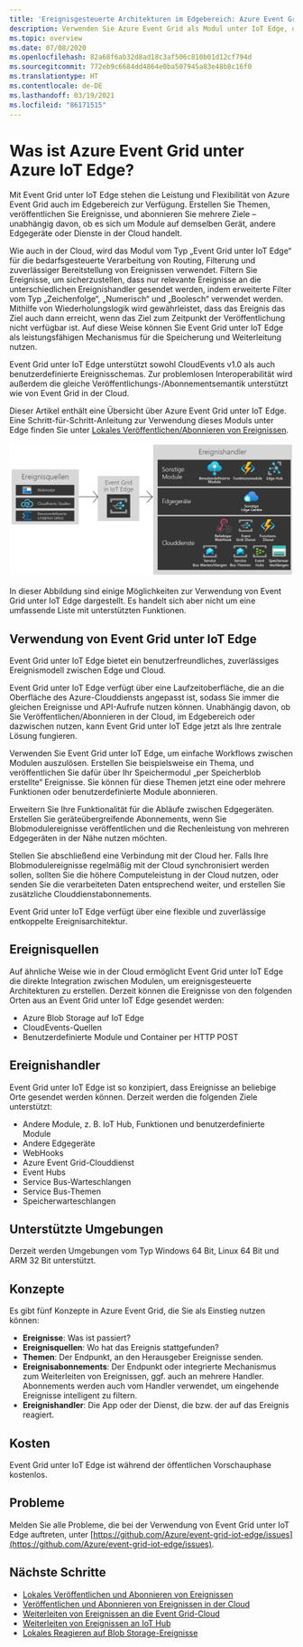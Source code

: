 ```yaml
---
title: 'Ereignisgesteuerte Architekturen im Edgebereich: Azure Event Grid unter IoT Edge'
description: Verwenden Sie Azure Event Grid als Modul unter IoT Edge, um Ereignisse zwischen Modulen, Edgegeräten und der Cloud weiterzuleiten.
ms.topic: overview
ms.date: 07/08/2020
ms.openlocfilehash: 82a68f6ab32d8ad18c3af506c810b01d12cf794d
ms.sourcegitcommit: 772eb9c6684dd4864e0ba507945a83e48b8c16f0
ms.translationtype: HT
ms.contentlocale: de-DE
ms.lasthandoff: 03/19/2021
ms.locfileid: "86171515"
---
```

# <a name="what-is-azure-event-grid-on-azure-iot-edge"></a>Was ist Azure Event Grid unter Azure IoT Edge?
Mit Event Grid unter IoT Edge stehen die Leistung und Flexibilität von Azure Event Grid auch im Edgebereich zur Verfügung. Erstellen Sie Themen, veröffentlichen Sie Ereignisse, und abonnieren Sie mehrere Ziele – unabhängig davon, ob es sich um Module auf demselben Gerät, andere Edgegeräte oder Dienste in der Cloud handelt.

Wie auch in der Cloud, wird das Modul vom Typ „Event Grid unter IoT Edge“ für die bedarfsgesteuerte Verarbeitung von Routing, Filterung und zuverlässiger Bereitstellung von Ereignissen verwendet. Filtern Sie Ereignisse, um sicherzustellen, dass nur relevante Ereignisse an die unterschiedlichen Ereignishandler gesendet werden, indem erweiterte Filter vom Typ „Zeichenfolge“, „Numerisch“ und „Boolesch“ verwendet werden. Mithilfe von Wiederholungslogik wird gewährleistet, dass das Ereignis das Ziel auch dann erreicht, wenn das Ziel zum Zeitpunkt der Veröffentlichung nicht verfügbar ist. Auf diese Weise können Sie Event Grid unter IoT Edge als leistungsfähigen Mechanismus für die Speicherung und Weiterleitung nutzen.

Event Grid unter IoT Edge unterstützt sowohl CloudEvents v1.0 als auch benutzerdefinierte Ereignisschemas. Zur problemlosen Interoperabilität wird außerdem die gleiche Veröffentlichungs-/Abonnementsemantik unterstützt wie von Event Grid in der Cloud.

Dieser Artikel enthält eine Übersicht über Azure Event Grid unter IoT Edge. Eine Schritt-für-Schritt-Anleitung zur Verwendung dieses Moduls unter Edge finden Sie unter [Lokales Veröffentlichen/Abonnieren von Ereignissen](pub-sub-events-webhook-local.md). 

![Modell „Event Grid unter IoT Edge“ mit Quellen und Handlern](../media/edge-overview/functional-model.png)

In dieser Abbildung sind einige Möglichkeiten zur Verwendung von Event Grid unter IoT Edge dargestellt. Es handelt sich aber nicht um eine umfassende Liste mit unterstützten Funktionen.

## <a name="when-to-use-event-grid-on-iot-edge"></a>Verwendung von Event Grid unter IoT Edge

Event Grid unter IoT Edge bietet ein benutzerfreundliches, zuverlässiges Ereignismodell zwischen Edge und Cloud.

Event Grid unter IoT Edge verfügt über eine Laufzeitoberfläche, die an die Oberfläche des Azure-Clouddiensts angepasst ist, sodass Sie immer die gleichen Ereignisse und API-Aufrufe nutzen können. Unabhängig davon, ob Sie Veröffentlichen/Abonnieren in der Cloud, im Edgebereich oder dazwischen nutzen, kann Event Grid unter IoT Edge jetzt als Ihre zentrale Lösung fungieren.

Verwenden Sie Event Grid unter IoT Edge, um einfache Workflows zwischen Modulen auszulösen. Erstellen Sie beispielsweise ein Thema, und veröffentlichen Sie dafür über Ihr Speichermodul „per Speicherblob erstellte“ Ereignisse. Sie können für diese Themen jetzt eine oder mehrere Funktionen oder benutzerdefinierte Module abonnieren.

Erweitern Sie Ihre Funktionalität für die Abläufe zwischen Edgegeräten. Erstellen Sie geräteübergreifende Abonnements, wenn Sie Blobmodulereignisse veröffentlichen und die Rechenleistung von mehreren Edgegeräten in der Nähe nutzen möchten.

Stellen Sie abschließend eine Verbindung mit der Cloud her. Falls Ihre Blobmodulereignisse regelmäßig mit der Cloud synchronisiert werden sollen, sollten Sie die höhere Computeleistung in der Cloud nutzen, oder senden Sie die verarbeiteten Daten entsprechend weiter, und erstellen Sie zusätzliche Clouddienstabonnements.

Event Grid unter IoT Edge verfügt über eine flexible und zuverlässige entkoppelte Ereignisarchitektur.

## <a name="event-sources"></a>Ereignisquellen

Auf ähnliche Weise wie in der Cloud ermöglicht Event Grid unter IoT Edge die direkte Integration zwischen Modulen, um ereignisgesteuerte Architekturen zu erstellen. Derzeit können die Ereignisse von den folgenden Orten aus an Event Grid unter IoT Edge gesendet werden:

* Azure Blob Storage auf IoT Edge
* CloudEvents-Quellen
* Benutzerdefinierte Module und Container per HTTP POST

## <a name="event-handlers"></a>Ereignishandler

Event Grid unter IoT Edge ist so konzipiert, dass Ereignisse an beliebige Orte gesendet werden können. Derzeit werden die folgenden Ziele unterstützt:

* Andere Module, z. B. IoT Hub, Funktionen und benutzerdefinierte Module
* Andere Edgegeräte
* WebHooks
* Azure Event Grid-Clouddienst
* Event Hubs
* Service Bus-Warteschlangen
* Service Bus-Themen
* Speicherwarteschlangen

## <a name="supported-environments"></a>Unterstützte Umgebungen
Derzeit werden Umgebungen vom Typ Windows 64 Bit, Linux 64 Bit und ARM 32 Bit unterstützt.

## <a name="concepts"></a>Konzepte

Es gibt fünf Konzepte in Azure Event Grid, die Sie als Einstieg nutzen können:

* **Ereignisse**: Was ist passiert?
* **Ereignisquellen**: Wo hat das Ereignis stattgefunden?
* **Themen**: Der Endpunkt, an den Herausgeber Ereignisse senden.
* **Ereignisabonnements**: Der Endpunkt oder integrierte Mechanismus zum Weiterleiten von Ereignissen, ggf. auch an mehrere Handler. Abonnements werden auch vom Handler verwendet, um eingehende Ereignisse intelligent zu filtern.
* **Ereignishandler**: Die App oder der Dienst, die bzw. der auf das Ereignis reagiert.

## <a name="cost"></a>Kosten

Event Grid unter IoT Edge ist während der öffentlichen Vorschauphase kostenlos.

## <a name="issues"></a>Probleme
Melden Sie alle Probleme, die bei der Verwendung von Event Grid unter IoT Edge auftreten, unter [https://github.com/Azure/event-grid-iot-edge/issues](https://github.com/Azure/event-grid-iot-edge/issues).

## <a name="next-steps"></a>Nächste Schritte

* [Lokales Veröffentlichen und Abonnieren von Ereignissen](pub-sub-events-webhook-local.md)
* [Veröffentlichen und Abonnieren von Ereignissen in der Cloud](pub-sub-events-webhook-cloud.md)
* [Weiterleiten von Ereignissen an die Event Grid-Cloud](forward-events-event-grid-cloud.md)
* [Weiterleiten von Ereignissen an IoT Hub](forward-events-iothub.md)
* [Lokales Reagieren auf Blob Storage-Ereignisse](react-blob-storage-events-locally.md)